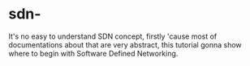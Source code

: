 # sdn-
It's no easy to understand SDN concept, firstly 'cause most of documentations about that are very abstract, this tutorial gonna show where to begin with Software Defined Networking.
